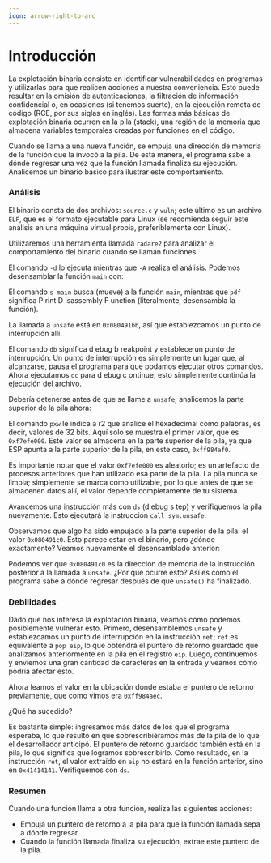 ```yaml
---
icon: arrow-right-to-arc
---
```


# Introducción

La explotación binaria consiste en identificar vulnerabilidades en programas y utilizarlas para que realicen acciones a nuestra conveniencia. Esto puede resultar en la omisión de autenticaciones, la filtración de información confidencial o, en ocasiones (si tenemos suerte), en la ejecución remota de código (RCE, por sus siglas en inglés). Las formas más básicas de explotación binaria ocurren en la pila (stack), una región de la memoria que almacena variables temporales creadas por funciones en el código.

Cuando se llama a una nueva función, se empuja una dirección de memoria de la función que la invocó a la pila. De esta manera, el programa sabe a dónde regresar una vez que la función llamada finaliza su ejecución. Analicemos un binario básico para ilustrar este comportamiento.

### Análisis

El binario consta de dos archivos: `source.c` y `vuln`; este último es un archivo `ELF`, que es el formato ejecutable para Linux (se recomienda seguir este análisis en una máquina virtual propia, preferiblemente con Linux).

Utilizaremos una herramienta llamada `radare2` para analizar el comportamiento del binario cuando se llaman funciones.

El comando `-d` lo ejecuta mientras que `-A` realiza el análisis. Podemos desensamblar la función `main` con:

El comando `s main` busca (mueve) a la función `main`, mientras que `pdf` significa P rint D isassembly F unction (literalmente, desensambla la función).

La llamada a `unsafe` está en `0x080491bb`, así que establezcamos un punto de interrupción allí.

El comando `db` significa d ebug b reakpoint y establece un punto de interrupción. Un punto de interrupción es simplemente un lugar que, al alcanzarse, pausa el programa para que podamos ejecutar otros comandos. Ahora ejecutamos `dc` para d ebug c ontinue; esto simplemente continúa la ejecución del archivo.

Debería detenerse antes de que se llame a `unsafe`; analicemos la parte superior de la pila ahora:

El comando `pxw` le indica a r2 que analice el hexadecimal como palabras, es decir, valores de 32 bits. Aquí solo se muestra el primer valor, que es `0xf7efe000`. Este valor se almacena en la parte superior de la pila, ya que ESP apunta a la parte superior de la pila, en este caso, `0xff984af0`.

Es importante notar que el valor `0xf7efe000` es aleatorio; es un artefacto de procesos anteriores que han utilizado esa parte de la pila. La pila nunca se limpia; simplemente se marca como utilizable, por lo que antes de que se almacenen datos allí, el valor depende completamente de tu sistema.

Avancemos una instrucción más con `ds` (d ebug s tep) y verifiquemos la pila nuevamente. Esto ejecutará la instrucción `call sym.unsafe`.

Observamos que algo ha sido empujado a la parte superior de la pila: el valor `0x080491c0`. Esto parece estar en el binario, pero ¿dónde exactamente? Veamos nuevamente el desensamblado anterior:

Podemos ver que `0x080491c0` es la dirección de memoria de la instrucción posterior a la llamada a `unsafe`. ¿Por qué ocurre esto? Así es como el programa sabe a dónde regresar después de que `unsafe()` ha finalizado.

### Debilidades

Dado que nos interesa la explotación binaria, veamos cómo podemos posiblemente vulnerar esto. Primero, desensamblemos `unsafe` y establezcamos un punto de interrupción en la instrucción `ret`; `ret` es equivalente a `pop eip`, lo que obtendrá el puntero de retorno guardado que analizamos anteriormente en la pila en el registro `eip`. Luego, continuemos y enviemos una gran cantidad de caracteres en la entrada y veamos cómo podría afectar esto.

Ahora leamos el valor en la ubicación donde estaba el puntero de retorno previamente, que como vimos era `0xff984aec`.

¿Qué ha sucedido?

Es bastante simple: ingresamos más datos de los que el programa esperaba, lo que resultó en que sobrescribiéramos más de la pila de lo que el desarrollador anticipó. El puntero de retorno guardado también está en la pila, lo que significa que logramos sobrescribirlo. Como resultado, en la instrucción `ret`, el valor extraído en `eip` no estará en la función anterior, sino en `0x41414141`. Verifiquemos con `ds`.

### Resumen

Cuando una función llama a otra función, realiza las siguientes acciones:

* Empuja un puntero de retorno a la pila para que la función llamada sepa a dónde regresar.
* Cuando la función llamada finaliza su ejecución, extrae este puntero de la pila.
